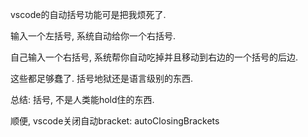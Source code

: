 vscode的自动括号功能可是把我烦死了. 

输入一个左括号, 系统自动给你一个右括号. 

自己输入一个右括号, 系统帮你自动吃掉并且移动到右边的一个括号的后边.

这些都足够蠢了. 括号地狱还是语言级别的东西. 

总结: 括号, 不是人类能hold住的东西.



顺便, vscode关闭自动bracket: autoClosingBrackets